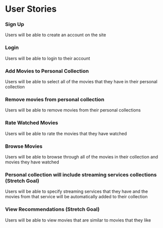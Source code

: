 # User Stories

### Sign Up

Users will be able to create an account on the site

### Login

Users will be able to login to their account

### Add Movies to Personal Collection

Users will be able to select all of the movies that they have in their personal collection

### Remove movies from personal collection

Users will be able to remove movies from their personal collections

### Rate Watched Movies

Users will be able to rate the movies that they have watched

### Browse Movies

Users will be able to browse through all of the movies in their collection and movies they have watched


### Personal collection will include streaming services collections (Stretch Goal)

Users will be able to specify streaming services that they have and the movies from that service will be automatically added to their collection

### View Recommendations (Stretch Goal)

Users will be able to view movies that are similar to movies that they like